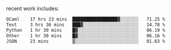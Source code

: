 
<!--<img width="1415" height="100" alt="blu" src="https://github.com/rdsilva01/rdsilva01/assets/101207588/deb060e5-d035-4f09-b511-e3f50605b207">-->

<!-- \> Enthusiastic about developing and building solutions <br>
\> Computer Science and Engineering @ UBI -->

<!-- <a href="https://www.rodrigosilva.live/">personal website</a> 🏁 -->

<!-- ![](https://komarev.com/ghpvc/?username=rdsilva01) -->

recent work includes:
<!--START_SECTION:waka-->

```txt
OCaml    17 hrs 23 mins  █████████████████▓░░░░░░░   71.25 %
Text     3 hrs 36 mins   ███▓░░░░░░░░░░░░░░░░░░░░░   14.78 %
Python   1 hr 30 mins    █▓░░░░░░░░░░░░░░░░░░░░░░░   06.19 %
Other    1 hr 30 mins    █▓░░░░░░░░░░░░░░░░░░░░░░░   06.16 %
JSON     23 mins         ▒░░░░░░░░░░░░░░░░░░░░░░░░   01.63 %
```

<!--END_SECTION:waka-->

